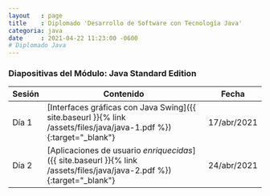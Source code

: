 ```yaml
---
layout   : page
title    : Diplomado 'Desarrollo de Software con Tecnología Java'
categoria: java
date     : 2021-04-22 11:23:00 -0600
# Diplomado Java
---
```


<!--
# Tarea 1: Contestar los siguientes tests en línea

[Digital Learning SL: Test de Java y POO](https://www.digitallearning.es/tests/java-poo.html)

[Cibertest: Programación en Java Básico](https://cibertest.com/examen-online/1703/programacion-en-java-basico)

[Daypo: Test de Java, nivel básico](https://www.daypo.com/java-basico.html)
-->

<!--
# Lecturas recomendadas

[Java SE Downloads](https://www.oracle.com/lad/java/technologies/javase-downloads.html)

[OpenJDK](https://openjdk.java.net)

[Adopt OpenJDK](https://adoptopenjdk.net)

[Microsoft OpenJDK](https://www.microsoft.com/openjdk)
-->


<!--### Diapositivas del Día 1: [Diplomado Java - Día 1]({{ site.baseurl }}{% link /assets/files/java/java-1.pdf %})-->
### Diapositivas del Módulo: Java Standard Edition

| Sesión | Contenido | Fecha |
| --- | --- | ---|
| Día 1 | [Interfaces gráficas con Java Swing]({{ site.baseurl }}{% link /assets/files/java/java-1.pdf %}){:target="_blank"} | 17/abr/2021 |
| Día 2 | [Aplicaciones de usuario _enriquecidas_]({{ site.baseurl }}{% link /assets/files/java/java-2.pdf %}){:target="_blank"} | 24/abr/2021 |

